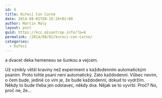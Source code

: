 ```yaml
---
id: 6
title: Kuřecí Con Carne
date: 2014-08-01T08:16:28+01:00
author: Martin Maly
layout: post
guid: https://kcc.misantrop.info/?p=6
permalink: /2014/08/01/kureci-con-carne/
categories:
  - Kuřecí
---
```

a dvacet deka hemenexu se šunkou a vejcem.

Už vznikly větší kraviny než experiment s každodenním automatickým psaním. Proto tohle psaní není automatický. Zato každodenní. Vůbec nevím, o čem bude, jediné co vím je, že bude každodenní, dokud to vydržím. Někdy to bude třeba jen odstavec, někdy dva. Nějak se to vyvrbí. Proč? No, proč ne, že&#8230;